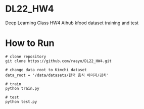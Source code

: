 # DL22_HW4
Deep Learning Class HW4 Aihub kfood dataset training and test

# How to Run
```
# clone repository
git clone https://github.com/raeyo/DL22_HW4.git

# change data root to Kimchi dataset
data_root = '/data/datasets/한국 음식 이미지/김치'

# train
python train.py

# test
python test.py

```

